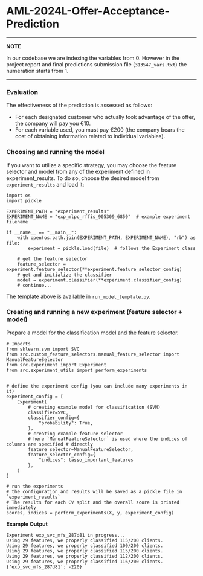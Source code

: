 # AML-2024L-Offer-Acceptance-Prediction

---
**NOTE**

In our codebase we are indexing the variables from 0. However in the project report and final predictions submission file (`313547_vars.txt`) the numeration starts from 1. 

---

### Evaluation
The effectiveness of the prediction is assessed as follows:
- For each designated customer who actually took advantage of the offer, the company will pay you $€10$.
- For each variable used, you must pay $€200$ (the company bears the cost of obtaining information related to individual variables).

### Choosing and running the model
If you want to utilize a specific strategy, you may choose the feature selector and model
from any of the experiment defined in experiment_results. To do so, choose the desired model from `experiment_results` and load it:
```{python}
import os
import pickle

EXPERIMENT_PATH = "experiment_results"
EXPERIMENT_NAME = "exp_mlpc_rffis_905309_6850"  # example experiment filename

if __name__ == "__main__":
    with open(os.path.join(EXPERIMENT_PATH, EXPERIMENT_NAME), "rb") as file:
        experiment = pickle.load(file)  # follows the Experiment class

    # get the feature selector
    feature_selector = experiment.feature_selector(**experiment.feature_selector_config)
    # get and initialize the classifier
    model = experiment.classifier(**experiment.classifier_config)
    # continue...
```
The template above is available in `run_model_template.py`.

### Creating and running a new experiment (feature selector + model)
Prepare a model for the classification model and the feature selector.
```{python}
# Imports
from sklearn.svm import SVC  
from src.custom_feature_selectors.manual_feature_selector import ManualFeatureSelector
from src.experiment import Experiment
from src.experiment_utils import perform_experiments


# define the experiment config (you can include many experiments in it)
experiment_config = [
    Experiment(
        # creating example model for classification (SVM)
        classifier=SVC,
        classifier_config={
            "probability": True,
        },
        # creating example feature selector
        # here `ManualFeatureSelector` is used where the indices of columns are specified # directly
        feature_selector=ManualFeatureSelector,
        feature_selector_config={
            "indices": lasso_important_features
        },
    )
]

# run the experiments
# the configuration and results will be saved as a pickle file in `experiment_results`
# The results for each CV split and the overall score is printed immediately
scores, indices = perform_experiments(X, y, experiment_config)
```
**Example Output**
```
Experiment exp_svc_mfs_287d81 in progress...
Using 29 features, we properly classified 115/200 clients.
Using 29 features, we properly classified 100/200 clients.
Using 29 features, we properly classified 115/200 clients.
Using 29 features, we properly classified 112/200 clients.
Using 29 features, we properly classified 116/200 clients.
{'exp_svc_mfs_287d81': -220}
```
